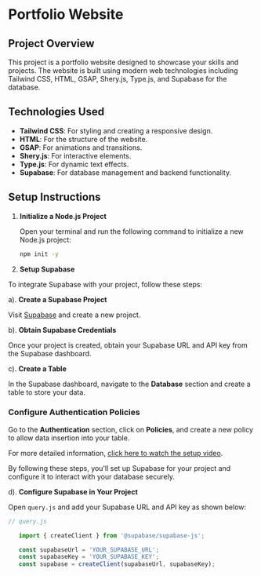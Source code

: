# Portfolio Website

## Project Overview

This project is a portfolio website designed to showcase your skills and projects. The website is built using modern web technologies including Tailwind CSS, HTML, GSAP, Shery.js, Type.js, and Supabase for the database.

## Technologies Used

- **Tailwind CSS**: For styling and creating a responsive design.
- **HTML**: For the structure of the website.
- **GSAP**: For animations and transitions.
- **Shery.js**: For interactive elements.
- **Type.js**: For dynamic text effects.
- **Supabase**: For database management and backend functionality.

## Setup Instructions

1. **Initialize a Node.js Project**

   Open your terminal and run the following command to initialize a new Node.js project:

   ```bash
   npm init -y

 2. **Setup Supabase**

   To integrate Supabase with your project, follow these steps:
   
   a). **Create a Supabase Project**
   
   Visit [Supabase](https://supabase.com) and create a new project. 
   
   b). **Obtain Supabase Credentials**
   
 Once your project is created, obtain your Supabase URL and API key from the Supabase dashboard.


   c). **Create a Table**
   
   In the Supabase dashboard, navigate to the **Database** section and create a table to store your data.
   
   ### Configure Authentication Policies
   
   Go to the **Authentication** section, click on **Policies**, and create a new policy to allow data insertion into your table.

   For more detailed information, [click here to watch the setup video](https://your-video-url.com).
   
   By following these steps, you'll set up Supabase for your project and configure it to interact with your database securely. 
   
   d). **Configure Supabase in Your Project**

   Open `query.js` and add your Supabase URL and API key as shown below:

   ```javascript
   // query.js

      import { createClient } from '@supabase/supabase-js';
   
      const supabaseUrl = 'YOUR_SUPABASE_URL';
      const supabaseKey = 'YOUR_SUPABASE_KEY';
      const supabase = createClient(supabaseUrl, supabaseKey);



   


  
